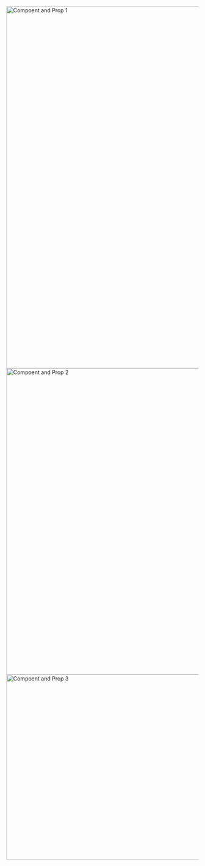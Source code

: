 <img width="1917" height="949" alt="Compoent and Prop 1" src="https://github.com/user-attachments/assets/2a33bc3e-2613-4a2e-a1db-9fffa7db4535" />
<img width="1918" height="803" alt="Compoent and Prop 2" src="https://github.com/user-attachments/assets/82ebffe9-f14d-40e3-9958-3206cb975a53" />
<img width="1918" height="486" alt="Compoent and Prop 3" src="https://github.com/user-attachments/assets/8370702f-3efb-42a4-9672-57df9e8bf9d7" />
